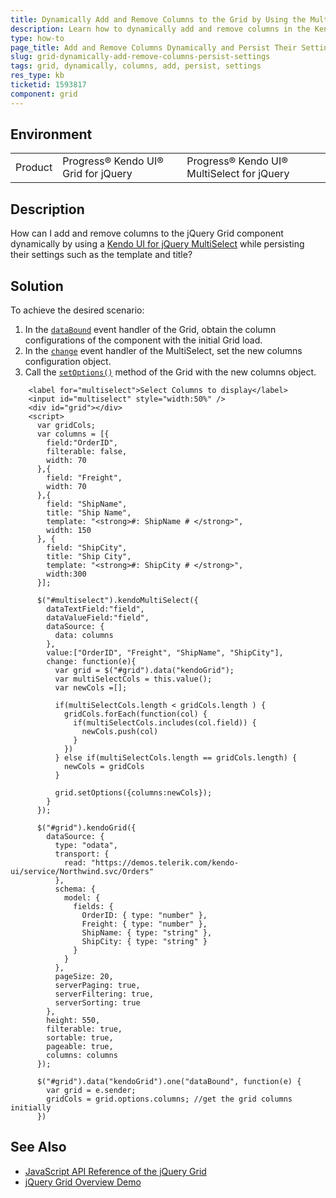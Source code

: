 ```yaml
---
title: Dynamically Add and Remove Columns to the Grid by Using the MultiSelect and Persist Their Settings
description: Learn how to dynamically add and remove columns in the Kendo UI for jQuery Grid by using the MultiSelect component and then persist their settings.
type: how-to
page_title: Add and Remove Columns Dynamically and Persist Their Settings - Kendo UI for jQuery Data Grid
slug: grid-dynamically-add-remove-columns-persist-settings
tags: grid, dynamically, columns, add, persist, settings
res_type: kb
ticketid: 1593817
component: grid
---
```


## Environment

<table>
 <tr>
  <td>Product</td>
  <td>Progress® Kendo UI® Grid for jQuery</td>
  <td>Progress® Kendo UI® MultiSelect for jQuery</td>
 </tr>
</table>

## Description

How can I add and remove columns to the jQuery Grid component dynamically by using a [Kendo UI for jQuery MultiSelect](https://demos.telerik.com/kendo-ui/multiselect/index) while persisting their settings such as the template and title?

## Solution

To achieve the desired scenario:

1. In the [`dataBound`](/api/javascript/ui/grid/events/databound) event handler of the Grid, obtain the column configurations of the component with the initial Grid load.
1. In the [`change`](/api/javascript/ui/multiselect/events/change) event handler of the MultiSelect, set the new columns configuration object.
1. Call the [`setOptions()`](/api/javascript/ui/grid/methods/setoptions) method of the Grid with the new columns object.

```dojo
    <label for="multiselect">Select Columns to display</label>
    <input id="multiselect" style="width:50%" />
    <div id="grid"></div>
    <script>
      var gridCols;
      var columns = [{
        field:"OrderID",
        filterable: false,
        width: 70
      },{
        field: "Freight",
        width: 70
      },{
        field: "ShipName",
        title: "Ship Name",
        template: "<strong>#: ShipName # </strong>",
        width: 150
      }, {
        field: "ShipCity",
        title: "Ship City",
        template: "<strong>#: ShipCity # </strong>",
        width:300
      }];

      $("#multiselect").kendoMultiSelect({
        dataTextField:"field",
        dataValueField:"field",
        dataSource: {
          data: columns
        },
        value:["OrderID", "Freight", "ShipName", "ShipCity"],
        change: function(e){
          var grid = $("#grid").data("kendoGrid");
          var multiSelectCols = this.value();
          var newCols =[];

          if(multiSelectCols.length < gridCols.length ) {
            gridCols.forEach(function(col) {
              if(multiSelectCols.includes(col.field)) {
                newCols.push(col)
              }
            })
          } else if(multiSelectCols.length == gridCols.length) {
            newCols = gridCols
          }

          grid.setOptions({columns:newCols});  
        }
      });

      $("#grid").kendoGrid({
        dataSource: {
          type: "odata",
          transport: {
            read: "https://demos.telerik.com/kendo-ui/service/Northwind.svc/Orders"
          },
          schema: {
            model: {
              fields: {
                OrderID: { type: "number" },
                Freight: { type: "number" },
                ShipName: { type: "string" },
                ShipCity: { type: "string" }
              }
            }
          },
          pageSize: 20,
          serverPaging: true,
          serverFiltering: true,
          serverSorting: true
        },
        height: 550,
        filterable: true,
        sortable: true,
        pageable: true,
        columns: columns
      });

      $("#grid").data("kendoGrid").one("dataBound", function(e) {
        var grid = e.sender;
        gridCols = grid.options.columns; //get the grid columns initially
      })
```

## See Also

* [JavaScript API Reference of the jQuery Grid](/api/javascript/ui/grid)
* [jQuery Grid Overview Demo](https://demos.telerik.com/kendo-ui/grid/index)
